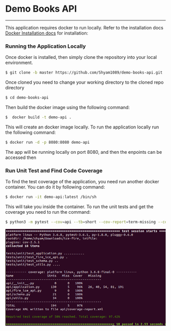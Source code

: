 # Demo Books API
***
This application requires docker to run locally. Refer to the installation docs [Docker Installation docs](https://docs.docker.com/install/) for installation:


### Running the Application Locally

Once docker is installed, then simply clone the repository into your local environment. 
```sh
$ git clone -b master https://github.com/Shyam1089/demo-books-api.git
```
Once cloned you need to change your working directory to the cloned repo directory
```sh
$ cd demo-books-api
```
Then build the docker image using the following command:
```sh
$  docker build -t demo-api .
```
This will create an docker image locally. To run the application locally run the following command:
```sh
$ docker run -d -p 8080:8080 demo-api
```
The app will be running locally on port 8080, and then the enpoints can be accessed then


### Run Unit Test and Find Code Coverage

To find the test coverage of the application, you need run another docker container. You can do it by following command:
```sh
$ docker run -it demo-api:latest /bin/sh
```
This will take you inside the container. To run the unit tests and get the coverage you need to run the command:
```sh
$ python3 -m pytest --cov=api --tb=short --cov-report=term-missing --cov-report=xml:api/coverage-report.xml  --cov-fail-under=50  tests/unit
```

![Current coverage of the tests are 97.42% and detailed coverage report can be found at : api/coverage-report.xml](result.png)
